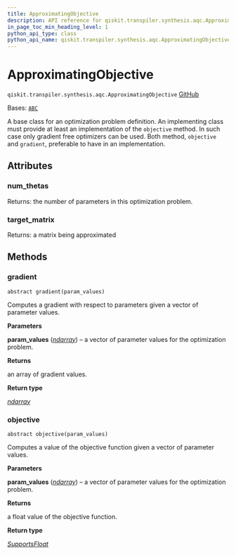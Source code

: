 ```yaml
---
title: ApproximatingObjective
description: API reference for qiskit.transpiler.synthesis.aqc.ApproximatingObjective
in_page_toc_min_heading_level: 1
python_api_type: class
python_api_name: qiskit.transpiler.synthesis.aqc.ApproximatingObjective
---
```


# ApproximatingObjective

<span id="qiskit.transpiler.synthesis.aqc.ApproximatingObjective" />

`qiskit.transpiler.synthesis.aqc.ApproximatingObjective` [GitHub](https://github.com/qiskit/qiskit/tree/stable/0.45/qiskit/transpiler/synthesis/aqc/approximate.py "view source code")

Bases: [`ABC`](https://docs.python.org/3/library/abc.html#abc.ABC "(in Python v3.12)")

A base class for an optimization problem definition. An implementing class must provide at least an implementation of the `objective` method. In such case only gradient free optimizers can be used. Both method, `objective` and `gradient`, preferable to have in an implementation.

## Attributes

<span id="qiskit.transpiler.synthesis.aqc.ApproximatingObjective.num_thetas" />

### num\_thetas

Returns: the number of parameters in this optimization problem.

<span id="qiskit.transpiler.synthesis.aqc.ApproximatingObjective.target_matrix" />

### target\_matrix

Returns: a matrix being approximated

## Methods

### gradient

<span id="qiskit.transpiler.synthesis.aqc.ApproximatingObjective.gradient" />

`abstract gradient(param_values)`

Computes a gradient with respect to parameters given a vector of parameter values.

**Parameters**

**param\_values** ([*ndarray*](https://numpy.org/doc/stable/reference/generated/numpy.ndarray.html#numpy.ndarray "(in NumPy v1.26)")) – a vector of parameter values for the optimization problem.

**Returns**

an array of gradient values.

**Return type**

[*ndarray*](https://numpy.org/doc/stable/reference/generated/numpy.ndarray.html#numpy.ndarray "(in NumPy v1.26)")

### objective

<span id="qiskit.transpiler.synthesis.aqc.ApproximatingObjective.objective" />

`abstract objective(param_values)`

Computes a value of the objective function given a vector of parameter values.

**Parameters**

**param\_values** ([*ndarray*](https://numpy.org/doc/stable/reference/generated/numpy.ndarray.html#numpy.ndarray "(in NumPy v1.26)")) – a vector of parameter values for the optimization problem.

**Returns**

a float value of the objective function.

**Return type**

[*SupportsFloat*](https://docs.python.org/3/library/typing.html#typing.SupportsFloat "(in Python v3.12)")

